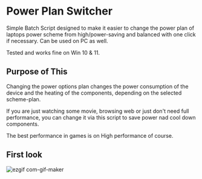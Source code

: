 # Power Plan Switcher

Simple Batch Script designed to make it easier to change the power plan of laptops 
power scheme from high/power-saving and balanced with one click if necessary.
Can be used on PC as well. 

Tested and works fine on Win 10 & 11.

## Purpose of This

Changing the power options plan changes the power consumption of the device and 
the heating of the components, depending on the selected scheme-plan. 

If you are just watching some movie, browsing web or just don't need full performance, you can change it 
via this script to save power nad cool down components. 

The best performance in games is on High performance of course.

## First look
![ezgif com-gif-maker](https://user-images.githubusercontent.com/85984736/131456494-eba83cc4-7e5f-4848-9218-baa43c712727.gif)

